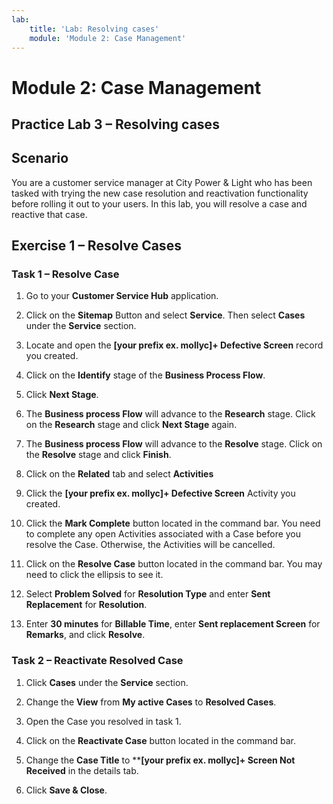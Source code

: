 ```yaml
---
lab:
    title: 'Lab: Resolving cases'
    module: 'Module 2: Case Management'
---
```


Module 2: Case Management
=========================

## Practice Lab 3 – Resolving cases

Scenario
--------

You are a customer service manager at City Power & Light who has been tasked
with trying the new case resolution and reactivation functionality before
rolling it out to your users. In this lab, you will resolve a case and reactive
that case.

Exercise 1 – Resolve Cases
--------------------------

### Task 1 – Resolve Case

1.  Go to your **Customer Service Hub** application.

2.  Click on the **Sitemap** Button and select **Service**.  Then select **Cases** under the **Service** section.

3.  Locate and open the **[your prefix ex. mollyc]+ Defective Screen** record you created.

4.  Click on the **Identify** stage of the **Business Process Flow**.

5.  Click **Next Stage**.

6.  The **Business process Flow** will advance to the **Research** stage. Click
    on the **Research** stage and click **Next Stage** again.

7.  The **Business process Flow** will advance to the **Resolve** stage. Click
    on the **Resolve** stage and click **Finish**.
    
8.  Click on the **Related** tab and select **Activities**

9.  Click the **[your prefix ex. mollyc]+ Defective Screen** Activity you created.

10. Click the **Mark Complete** button located in the command bar.  You need to complete any open Activities associated with a Case before you resolve the Case.  Otherwise, the Activities will be cancelled.

11.  Click on the **Resolve Case** button located in the command bar. You may need to click the ellipsis to see it.

12.  Select **Problem Solved** for **Resolution Type** and enter **Sent
    Replacement** for **Resolution**.

13. Enter **30 minutes** for **Billable Time**, enter **Sent replacement Screen** for **Remarks**, and click **Resolve**.

### Task 2 – Reactivate Resolved Case

1.  Click **Cases** under the **Service** section.

2.  Change the **View** from **My active Cases** to **Resolved Cases**.

3.  Open the Case you resolved in task 1.

4.  Click on the **Reactivate Case** button located in the command bar.

5.  Change the **Case Title** to ****[your prefix ex. mollyc]+ Screen Not Received** in the details
    tab.

6.  Click **Save & Close**.
